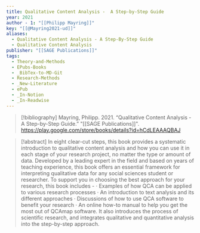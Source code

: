 ```yaml
---
title: Qualitative Content Analysis -  A Step-by-Step Guide
year: 2021
author - 1: "[[Philipp Mayring]]"
key: "[[@Mayring2021-ud]]"
aliases:
  - Qualitative Content Analysis - A Step-By-Step Guide
  - Qualitative Content Analysis
publisher: "[[SAGE Publications]]"
tags:
  - Theory-and-Methods
  - EPubs-Books
  - _BibTex-to-MD-Git
  - Research-Methods
  - _New-Literature
  - ePub
  - _In-Notion
  - _In-Readwise
---
```


> [!bibliography]
> Mayring, Philipp. 2021. “Qualitative Content Analysis -  A Step-by-Step Guide.” "[[SAGE Publications]]". https://play.google.com/store/books/details?id=hCdLEAAAQBAJ

> [!abstract]
> In eight clear-cut steps, this book provides a systematic introduction to qualitative content analysis and how you can use it in each stage of your research project, no matter the type or amount of data. Developed by a leading expert in the field and based on years of teaching experience, this book offers an essential framework for interpreting qualitative data for any social sciences student or researcher. To support you in choosing the best approach for your research, this book includes -  · Examples of how QCA can be applied to various research processes · An introduction to text analysis and its different approaches · Discussions of how to use QCA software to benefit your research · An online how-to manual to help you get the most out of QCAmap software. It also introduces the process of scientific research, and integrates qualitative and quantitative analysis into the step-by-step approach.
